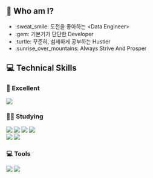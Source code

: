 ## 🌟 Who am I?

<ul>
  <li>:sweat_smile: 도전을 좋아하는 &lt;Data Engineer&gt; </li>
  <li>:gem: 기본기가 단단한 Developer </li>
  <li>:turtle: 꾸준히, 섬세하게 공부하는 Hustler </li>
  <li>:sunrise_over_mountains: Always Strive And Prosper </li>
</ul>


## 💻 Technical Skills
    
### 🌺 Excellent
<img src="https://img.shields.io/badge/Python-3776AB.svg?style=flat&logo=Python&logoColor=white"/> 
    
### 🧗‍♂️ Studying
<img src="https://img.shields.io/badge/Java-3776AB.svg?style=flat&logo=Java&logoColor=white"/>  <img src="https://img.shields.io/badge/Kafka-231F20.svg?style=flat&logo=Apache-Kafka&logoColor=white"/>  <img src="https://img.shields.io/badge/Git-F05032.svg?style=flat&logo=git&logoColor=white"/>  <img src="https://img.shields.io/badge/Docker-2496ED.svg?style=flat&logo=Docker&logoColor=white"/>    
<img src="https://img.shields.io/badge/-Hive-FDEE21.svg?style=flat&logo=Apache-Hive&logoColor=black"/>  <img src="https://img.shields.io/badge/-Airflow-green.svg?style=flat&logo=Apache-Airflow&logoColor=black"/>
### 💻 Tools
<img src="https://img.shields.io/badge/Visual%20Studio%20Code-007ACC.svg?style=flat&logo=Visual-Studio-Code&logoColor=white"/>  <img src="https://img.shields.io/badge/-jupyter-lightgrey.svg?style=flat&logo=jupyter&logoColor=orange"/>  



<!-- <img src="https://img.shields.io/badge/Android%20Studio-3DDC84.svg?style=flat&logo=Android-Studio&logoColor=white"/> -->

